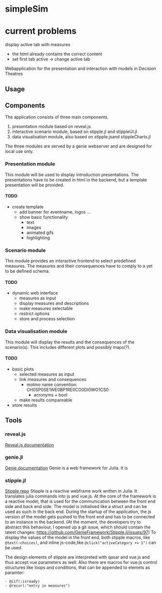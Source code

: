 # simpleSim

# current problems
display active tab with measures
- the html already contains the correct content
- set first tab active -> change active tab

Webapplication for the presentation and interaction with models in Decision Theatres
## Usage


## Components

The application consists of three main components. 

1. presentation module based on reveal.js
2. interactive scenario module, based on stipple.jl and stippleUI.jl
3. data visualisation module, also based on stipple.jsand stippleCharts.jl

The three modules are served by a genie webserver and are designed for local use only.

### Presentation module
This module will be used to display introduction presentations. The presentations have to be created in html in the backend, but a template presentation will be provided.

#### TODO
- create template
    - add banner for eventname, logos ...
    - show basic functionality
        - text
        - images
        - animated gifs
        - highlighting


### Scenario module
This module provides an interactive frontend to select predefined measures. The measures and their consequences have to comply to a yet to be defined schema.

#### TODO
- dynamic web interface
    - measures as input
    - display measures and descriptions
    - make measures selectable
    - restrict options
    - store and process selection


### Data visualisation module
This module will display the results and the consequences of the scenario(s). This includes different plots and possibly maps(?).
 
#### TODO
- basic plots
    - selected measures as input
    - link measures and consequences
        - motmo name convention: CH0SP0SE1WE0BP1RE0CO0DI0WO1CS0
            - acronyms + bool
    - make results compareable
- store results


## Tools

### reveal.js
[Reveal.js documentation](https://revealjs.com/)


### genie.jl
[Genie documentation](https://www.genieframework.com/)
Genie is a web framework for Julia. It is 

### stipple.jl
[Stipple repo](https://github.com/GenieFramework/Stipple.jl)
Stipple is a reactive webframe work written in Julia. It translates julia commands into js and vue.js. At the core of the framework is a reactive model, that is used for the communication between the front end side and back end side. The model is initialised like a struct and can be used as such in the back end. 
During the startup of the application, the js version of the model gets pushed to the front end and has to be connected to an instance in the backend. (At the moment, the developers try to abstract this behaviour, I opened up a git issue, which should contain the latest changes: https://github.com/GenieFramework/Stipple.jl/issues/97)
To display the values of the model in the front end, both stipple macros, like `@text(:choices)`, and inline js-code,like `@click("activeCategory += 1")` can be used. 

The design elements of stipple are interpreted with qasar and vue.js and thus accept vue parameters as well: 
Also there are macros for vue.js control structures like loops and conditions, that can be appended to elemets as paramter:
```
- @iif(:isready)
- @recur(:"entry in measures")
```